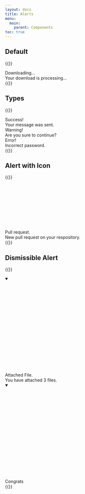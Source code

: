 ```yaml
---
layout: docs
title: Alerts
menu:
  main:
    parent: Components
toc: true
---
```


## Default

{{<example>}}
<div class="alert">
  <div class="alert-content">
    <div class="alert-title">
      Downloading...
    </div>
    <div class="alert-description">
      Your download is processing...
    </div>
  </div>
</div>
{{</example>}}

## Types
{{<example>}}
<div class="alert alert-success">
  <div class="alert-content">
    <div class="alert-title">
      Success!
    </div>
    <div class="alert-description">
      Your message was sent.
    </div>
  </div>
</div>

<div class="alert alert-warning">
  <div class="alert-content">
    <div class="alert-title">
      Warning!
    </div>
    <div class="alert-description">
      Are you sure to continue?
    </div>
  </div>
</div>

<div class="alert alert-error">
  <div class="alert-content">
    <div class="alert-title">
      Error!
    </div>
    <div class="alert-description">
      Incorrect password.
    </div>
  </div>
</div>
{{</example>}}

## Alert with Icon

{{<example>}}
<div class="alert">
  <svg class="icon"><use xlink:href="/assets/icons/feather.svg#git-pull-request"/></svg>
  <div class="alert-content">
    <div class="alert-title">
      Pull request.
    </div>
    <div class="alert-description">
      New pull request on your respository.
    </div>
  </div>
</div>
{{</example>}}

## Dismissible Alert

{{<example>}}
<details class="alert" open>
  <summary>
    <div class="alert-close">
      <svg class="icon"><use xlink:href="/assets/icons/feather.svg#x"/></svg>
    </div>
  </summary>
  <svg class="icon"><use xlink:href="/assets/icons/feather.svg#paperclip"/></svg>
  <div class="alert-content">
    <div class="alert-title">
      Attached File.
    </div>
    <div class="alert-description">
      You have attached 3 files.
    </div>
  </div>
</details>

<details class="alert alert-success" open>
  <summary>
    <div class="alert-close">
      <svg class="icon"><use xlink:href="/assets/icons/feather.svg#x"/></svg>
    </div>
  </summary>
  <svg class="icon"><use xlink:href="/assets/icons/feather.svg#award"/></svg>
  <div class="alert-content">
    <div class="alert-title">
      Congrats
    </div>
  </div>
</details>
{{</example>}}

